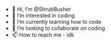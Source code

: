 - 👋 Hi, I’m @ShrubBusher
- 👀 I’m interested in coding
- 🌱 I’m currently learning how to code
- 💞️ I’m looking to collaborate on coding
- 📫 How to reach me - idk

<!---
ShrubBusher/ShrubBusher is a ✨ special ✨ repository because its `README.md` (this file) appears on your GitHub profile.
You can click the Preview link to take a look at your changes.
--->
